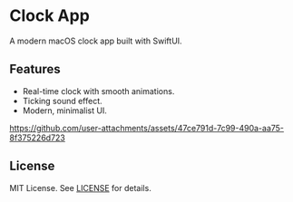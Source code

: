 # Clock App

A modern macOS clock app built with SwiftUI.

## Features

- Real-time clock with smooth animations.
- Ticking sound effect.
- Modern, minimalist UI.

https://github.com/user-attachments/assets/47ce791d-7c99-490a-aa75-8f375226d723


## License

MIT License. See [LICENSE](LICENSE) for details.
